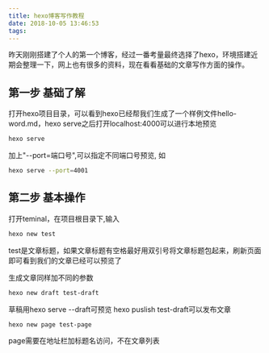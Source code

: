 ```yaml
---
title: hexo博客写作教程
date: 2018-10-05 13:46:53
tags:
---
```


昨天刚刚搭建了个人的第一个博客，经过一番考量最终选择了hexo，环境搭建近期会整理一下，网上也有很多的资料，现在看看基础的文章写作方面的操作。

## 第一步 基础了解
打开hexo项目目录，可以看到hexo已经帮我们生成了一个样例文件hello-word.md，hexo serve之后打开localhost:4000可以进行本地预览
```bash
hexo serve
```
加上"--port=端口号",可以指定不同端口号预览, 如
```bash
hexo serve --port=4001
```

## 第二步 基本操作
打开teminal，在项目根目录下,输入
```bash
hexo new test
```
test是文章标题，如果文章标题有空格最好用双引号将文章标题包起来，刷新页面即可看到我们的文章已经可以预览了

生成文章同样加不同的参数
```bash
hexo new draft test-draft
```
草稿用hexo serve --draft可预览
hexo puslish test-draft可以发布文章

```bash
hexo new page test-page
```
page需要在地址栏加标题名访问，不在文章列表


